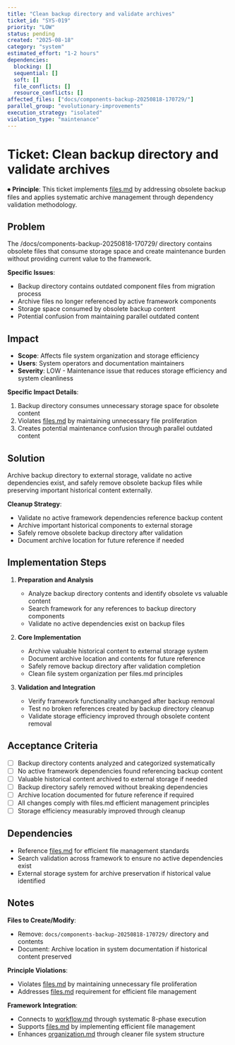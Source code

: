 ```yaml
---
title: "Clean backup directory and validate archives"
ticket_id: "SYS-019"
priority: "LOW"
status: pending
created: "2025-08-18"
category: "system"
estimated_effort: "1-2 hours"
dependencies:
  blocking: []
  sequential: []
  soft: []
  file_conflicts: []
  resource_conflicts: []
affected_files: ["docs/components-backup-20250818-170729/"]
parallel_group: "evolutionary-improvements"
execution_strategy: "isolated"
violation_type: "maintenance"
---
```


# Ticket: Clean backup directory and validate archives

⏺ **Principle**: This ticket implements [files.md](../principles/files.md) by addressing obsolete backup files and applies systematic archive management through dependency validation methodology.

## Problem

The /docs/components-backup-20250818-170729/ directory contains obsolete files that consume storage space and create maintenance burden without providing current value to the framework.

**Specific Issues**:
- Backup directory contains outdated component files from migration process
- Archive files no longer referenced by active framework components
- Storage space consumed by obsolete backup content
- Potential confusion from maintaining parallel outdated content

## Impact

- **Scope**: Affects file system organization and storage efficiency
- **Users**: System operators and documentation maintainers
- **Severity**: LOW - Maintenance issue that reduces storage efficiency and system cleanliness

**Specific Impact Details**:
1. Backup directory consumes unnecessary storage space for obsolete content
2. Violates [files.md](../principles/files.md) by maintaining unnecessary file proliferation
3. Creates potential maintenance confusion through parallel outdated content

## Solution

Archive backup directory to external storage, validate no active dependencies exist, and safely remove obsolete backup files while preserving important historical content externally.

**Cleanup Strategy**:
- Validate no active framework dependencies reference backup content
- Archive important historical components to external storage
- Safely remove obsolete backup directory after validation
- Document archive location for future reference if needed

## Implementation Steps

1. **Preparation and Analysis**
   - Analyze backup directory contents and identify obsolete vs valuable content
   - Search framework for any references to backup directory components
   - Validate no active dependencies exist on backup files

2. **Core Implementation**
   - Archive valuable historical content to external storage system
   - Document archive location and contents for future reference
   - Safely remove backup directory after validation completion
   - Clean file system organization per files.md principles

3. **Validation and Integration**
   - Verify framework functionality unchanged after backup removal
   - Test no broken references created by backup directory cleanup
   - Validate storage efficiency improved through obsolete content removal

## Acceptance Criteria

- [ ] Backup directory contents analyzed and categorized systematically
- [ ] No active framework dependencies found referencing backup content
- [ ] Valuable historical content archived to external storage if needed
- [ ] Backup directory safely removed without breaking dependencies
- [ ] Archive location documented for future reference if required
- [ ] All changes comply with files.md efficient management principles
- [ ] Storage efficiency measurably improved through cleanup

## Dependencies

- Reference [files.md](../principles/files.md) for efficient file management standards
- Search validation across framework to ensure no active dependencies exist
- External storage system for archive preservation if historical value identified

## Notes

**Files to Create/Modify**:
- Remove: `docs/components-backup-20250818-170729/` directory and contents
- Document: Archive location in system documentation if historical content preserved

**Principle Violations**:
- Violates [files.md](../principles/files.md) by maintaining unnecessary file proliferation
- Addresses [files.md](../principles/files.md) requirement for efficient file management

**Framework Integration**:
- Connects to [workflow.md](../principles/workflow.md) through systematic 8-phase execution
- Supports [files.md](../principles/files.md) by implementing efficient file management
- Enhances [organization.md](../principles/organization.md) through cleaner file system structure
